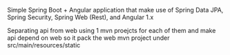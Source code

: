 Simple Spring Boot + Angular application that make use of Spring Data JPA, Spring Security, Spring Web (Rest), and Angular 1.x

Separating api from web using 1 mvn proejcts for each of them and make api depend on web so it pack the web mvn project under src/main/resources/static
